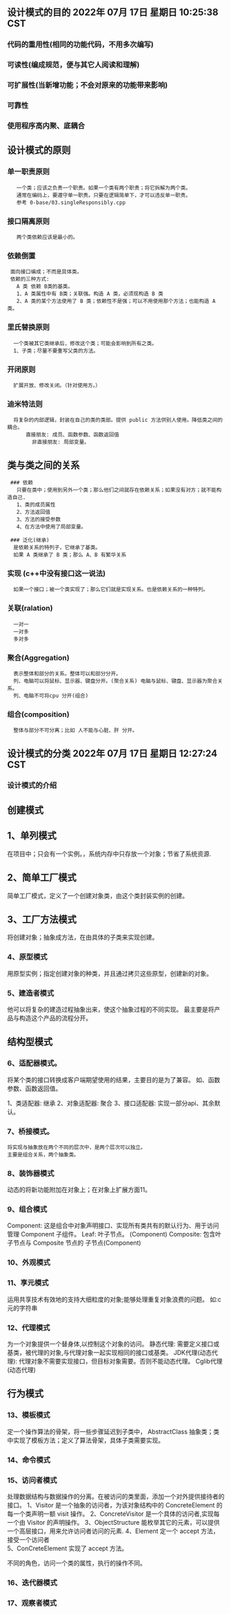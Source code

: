 ## 设计模式的目的  2022年 07月 17日 星期日 10:25:38 CST
  ### 代码的重用性(相同的功能代码，不用多次编写)
  ### 可读性(编成规范，便与其它人阅读和理解)
  ### 可扩展性(当新增功能；不会对原来的功能带来影响)
  ### 可靠性 
  ### 使用程序高内聚、底耦合

## 设计模式的原则
   ### 单一职责原则
       一个类；应该之负责一个职责。如果一个类有两个职责；将它拆解为两个类。
       通常在编码上，要遵守单一职责。只要在逻辑简单下，才可以违反单一职责。
       参考 0-base/03.singleResponsibly.cpp

   ### 接口隔离原则
       两个类依赖应该是最小的。

  ### 依赖倒置
     面向接口编成；不而是具体类。
     依赖的三种方式:
       A 类 依赖 B类的基类。
       1、A 类属性中有 B类；关联强。构造 A 类，必须现构造 B 类
       2、A 类的某个方法使用了 B 类；依赖性不是强；可以不用使用那个方法；也能构造 A 类。

  ### 里氏替换原则
      一个类被其它类继承后，修改这个类；可能会影响到所有之类。
      1、子类；尽量不要重写父类的方法。

  ### 开闭原则
      扩展开放、修改关闭。（针对使用方。）

  ###  迪米特法则
      将复杂的内部逻辑，封装在自己的类的类部。提供 public 方法供别人使用。降低类之间的耦合。
		  直接朋友: 成员、函数参数、函数返回值
			非直接朋友: 局部变量。


## 类与类之间的关系
	 ### 依赖
       只要在类中；使用到另外一个类；那么他们之间就存在依赖关系；如果没有对方；就不能构造自己.
       1、类的成员属性
       2、方法返回值
       3、方法的接受参数
       4、在方法中使用了局部变量。
  
	 ### 泛化(继承)
      是依赖关系的特列子，它继承了基类。
      如果 A 类继承了 B 类；那么 A、B 有繁华关系
   ### 实现 (c++中没有接口这一说法)
      如果一个接口；被一个类实现了；那么它们就是实现关系。也是依赖关系的一种特列。
   ### 关联(ralation)
      一对一
      一对多
      多对多
   ### 聚合(Aggregation)
      表示整体和部分的关系。整体可以和部分分开。
      列、电脑可以将鼠标、显示器、键盘分开。(聚合关系) 电脑与鼠标、键盘、显示器为聚合关系。
      列、电脑不可将cpu 分开(组合)
   ### 组合(composition)
      整体与部分不可分离；比如 人不能与心脏、肝 分开。

## 设计模式的分类 2022年 07月 17日 星期日 12:27:24 CST
  ### 设计模式的介绍

## 创建模式
## 1、单列模式
   在项目中；只会有一个实例。，系统内存中只存放一个对象；节省了系统资源.
## 2、简单工厂模式
  简单工厂模式，定义了一个创建对象类，由这个类封装实例的创建。
## 3、工厂方法模式
  将创建对象；抽象成方法，在由具体的子类来实现创建。
### 4、原型模式
   用原型实例；指定创建对象的种类，并且通过拷贝这些原型，创建新的对象。
### 5、建造者模式
  他可以将复杂的建造过程抽象出来，使这个抽象过程的不同实现。
  最主要是将产品与构造这个产品的流程分开。



## 结构型模式
### 6、适配器模式。
  将某个类的接口转换成客户端期望使用的结果，主要目的是为了兼容。
  如、函数参数、函数返回值。

  1、类适配器: 继承
  2、对象适配器: 聚合
  3、接口适配器: 实现一部分api、其余默认。

### 7、桥接模式。
    将实现与抽象放在两个不同的层次中，是两个层次可以独立。
    主要是组合关系，两个抽象类。

### 8、装饰器模式
  动态的将新功能附加在对象上；在对象上扩展方面11。

### 9、组合模式
Component: 这是组合中对象声明接口、实现所有类共有的默认行为、用于访问管理 Component 子组件。
Leaf: 叶子节点。 (Component)
Composite: 包含叶子节点与 Composite 节点的 子节点(Component)

### 10、外观模式
### 11、享元模式
  运用共享技术有效地的支持大细粒度的对象;能够处理重复对象浪费的问题。
  如:c元的字符串
    
### 12、代理模式
  为一个对象提供一个替身体,以控制这个对象的访问。
  静态代理: 需要定义接口或基类，被代理的对象,与代理对象一起实现相同的接口或基类。
  JDK代理(动态代理): 代理对象不需要实现接口，但目标对象需要。否则不能动态代理。
  Cglib代理(动态代理)

## 行为模式 
### 13、模板模式
  定一个操作算法的骨架，将一些步骤延迟到子类中，
  AbstractClass 抽象类；类中实现了模板方法；定义了算法骨架，具体子类需要实现。

### 14、命令模式
  
### 15、访问者模式
  处理数据结构与数据操作的分离。在被访问的类里面，添加一个对外提供接待者的接口。
  1、Visitor 是一个抽象的访问者，为该对象结构中的 ConcreteElement 的每一个类声明一额 visit 操作。
  2、ConcreteVisitor 是一个具体的访问者,实现每一个由 Visitor 的声明操作。
  3、ObjectStructure 能枚举其它的元素，可以提供一个高层接口，用来允许访问者访问的元素.
  4、Element 定一个 accept 方法，接受一个访问者  
  5、ConCreteElement 实现了 accept 方法。

  不同的角色，访问一个类的属性，执行的操作不同。

### 16、迭代器模式
  

### 17、观察者模式


